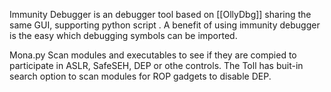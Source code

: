 Immunity Debugger is an debugger tool based on [[OllyDbg]] sharing the same GUI, supporting python script . A benefit of using immunity debugger is the easy which debugging symbols can be imported. 

Mona.py
	Scan modules and executables to see if they are compied to participate in ASLR, SafeSEH, DEP or othe controls. The Toll has buit-in search option to scan modules for ROP gadgets to disable DEP.